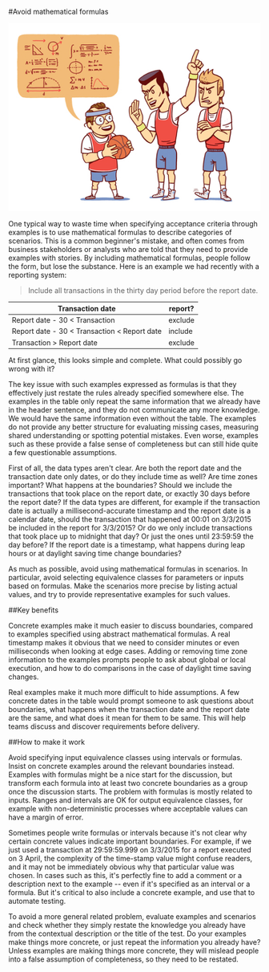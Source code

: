 #Avoid mathematical formulas 

![](images/avoid_mathematical_formulas_novo.jpg)

One typical way to waste time when specifying acceptance criteria through
examples is to use mathematical formulas to describe categories of scenarios.
This is a common beginner's mistake, and often comes from business stakeholders
or analysts who are told that they need to provide examples with stories. By
including mathematical formulas, people follow the form, but lose the
substance. Here is an example we had recently with a reporting system:

> Include all transactions in the thirty day period before the report date. 

|Transaction date                             | report? |
|---------------------------------------------|---------|
|Report date - 30 < Transaction               | exclude |
|Report date - 30 < Transaction < Report date | include |
|Transaction > Report date                    | exclude |

At first glance, this looks simple and complete. What could possibly go wrong
with it?

The key issue with such examples expressed as formulas is that they effectively
just restate the rules already specified somewhere else. The examples in the
table only repeat the same information that we already have in the header
sentence, and they do not communicate any more knowledge. We would have the
same information even without the table. The examples do not provide any better
structure for evaluating missing cases, measuring shared understanding or
spotting potential mistakes. Even worse, examples such as these provide a false
sense of completeness but can still hide quite a few questionable assumptions. 

First of all, the data types aren't clear. Are both the report date and the
transaction date only dates, or do they include time as well? Are time zones
important? What happens at the boundaries? Should we include the transactions
that took place on the report date, or exactly 30 days before the report date?
If the data types are different, for example if the transaction date is
actually a millisecond-accurate timestamp and the report date is a calendar
date, should the transaction that happened at 00:01 on 3/3/2015 be included in
the report for 3/3/2015? Or do we only include transactions that took place up
to midnight that day? Or just the ones until 23:59:59 the day before? If the
report date is a timestamp, what happens during leap hours or at daylight
saving time change boundaries?

As much as possible, avoid using mathematical formulas in scenarios. In
particular, avoid selecting equivalence classes for parameters or inputs based
on formulas. Make the scenarios more precise by listing actual values, and try
to provide representative examples for such values.

##Key benefits

Concrete examples make it much easier to discuss boundaries, compared to
examples specified using abstract mathematical formulas. A real timestamp makes
it obvious that we need to consider minutes or even milliseconds when looking
at edge cases. Adding or removing time zone information to the examples prompts
people to ask about global or local execution, and how to do comparisons in the
case of daylight time saving changes.

Real examples make it much more difficult to hide assumptions. A few concrete
dates in the table would prompt someone to ask questions about boundaries, what
happens when the transaction date and the report date are the same, and what
does it mean for them to be same. This will help teams discuss and discover
requirements before delivery.

##How to make it work

Avoid specifying input equivalence classes using intervals or formulas. Insist
on concrete examples around the relevant boundaries instead. Examples with
formulas might be a nice start for the discussion, but transform each formula
into at least two concrete boundaries as a group once the discussion starts. The
problem with formulas is mostly related to inputs. Ranges and intervals are OK
for output equivalence classes, for example with non-deterministic processes
where acceptable values can have a margin of error.

Sometimes people write formulas or intervals because it's not clear why certain
concrete values indicate important boundaries. For example, if we just used a
transaction at 29:59:59.999 on 3/3/2015 for a report executed on 3 April, the
complexity of the time-stamp value might confuse readers, and it may not be
immediately obvious why that particular value was chosen. In cases such as
this, it's perfectly fine to add a comment or a description next to the example
-- even if it's specified as an interval or a formula. But it's critical to
also include a concrete example, and use that to automate testing.

To avoid a more general related problem, evaluate examples and scenarios and
check whether they simply restate the knowledge you already have from the
contextual description or the title of the test. Do your examples make things
more concrete, or just repeat the information you already have? Unless examples
are making things more concrete, they will mislead people into a false
assumption of completeness, so they need to be restated.
